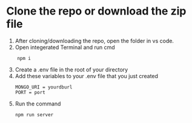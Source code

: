 # Clone the repo or download the zip file

1. After cloning/downloading the repo, open the folder in vs code. 
2. Open integerated Terminal and run cmd

```
    npm i 
```

3. Create a .env file in the root of your directory
4. Add these variables to your .env file that you just created
    ```
    MONGO_URI = yourdburl
    PORT = port
    ```
5. Run the command
    ```
    npm run server
    ```
